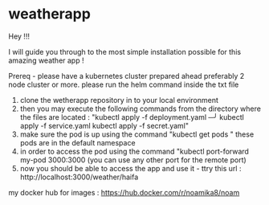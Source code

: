 # weatherapp
Hey !!! 

I will guide you through to the most simple installation possible for this amazing weather app !

Prereq -
please have a kubernetes cluster prepared ahead preferably  2 node cluster or more.
please run the helm command inside the txt file 

1. clone the wetherapp repository in to your local environment
2. then you may execute the following commands from the directory where the files are located :
"kubectl apply -f deployment.yaml                                                                                                                                                                                                                   ─╯
kubectl apply -f service.yaml
kubectl apply -f secret.yaml"
3. make sure the pod is up using the command "kubectl get pods " these pods are in the default namespace
4. in order to access the pod using the command "kubectl port-forward my-pod 3000:3000 (you can use any other port for the remote port)
5. now you should be able to access the app and use it - ttry this url : http://localhost:3000/weather/haifa

my docker hub for images : https://hub.docker.com/r/noamika8/noam
